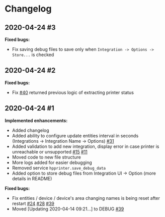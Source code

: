 # Changelog

## 2020-04-24 #3

**Fixed bugs:**

- Fix saving debug files to save only when `Integration -> Options -> Store...` is checked

## 2020-04-24 #2

**Fixed bugs:**

- Fix [\#40](https://github.com/elad-bar/ha-edgeos/issues/40) returned previous logic of extracting printer status

## 2020-04-24 #1

**Implemented enhancements:**

- Added changelog
- Added ability to configure update entities interval in seconds (Integrations -> Integration Name -> Options)  [\#31](https://github.com/elad-bar/ha-edgeos/issues/31)
- Added validation to add new integration, display error in case printer is unreachable or unsupported [\#15](https://github.com/elad-bar/ha-edgeos/issues/15) [\#11](https://github.com/elad-bar/ha-edgeos/issues/11) 
- Moved code to new file structure
- More logs added for easier debugging
- Removed service `hpprinter.save_debug_data`
- Added option to store debug files from Integration UI -> Option (more details in README)

**Fixed bugs:**

- Fix entities / device / device's area changing names is being reset after restart [\#24](https://github.com/elad-bar/ha-edgeos/issues/24) [\#28](https://github.com/elad-bar/ha-edgeos/issues/28) [\#39](https://github.com/elad-bar/ha-edgeos/issues/39)
- Moved [Updating 2020-04-14 09:21...] to DEBUG [\#39](https://github.com/elad-bar/ha-edgeos/issues/39)

